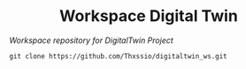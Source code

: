 <h1 align="center"> Workspace Digital Twin </h1>

*Workspace repository for DigitalTwin Project*


```
git clone https://github.com/Thxssio/digitaltwin_ws.git

```

